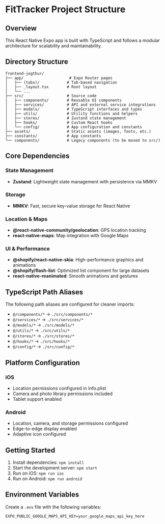 # FitTracker Project Structure

## Overview
This React Native Expo app is built with TypeScript and follows a modular architecture for scalability and maintainability.

## Directory Structure

```
frontend-jogthur/
├── app/                    # Expo Router pages
│   ├── (tabs)/            # Tab-based navigation
│   ├── _layout.tsx        # Root layout
│   └── ...
├── src/                   # Source code
│   ├── components/        # Reusable UI components
│   ├── services/          # API and external service integrations
│   ├── models/            # TypeScript interfaces and types
│   ├── utils/             # Utility functions and helpers
│   ├── stores/            # Zustand state management
│   ├── hooks/             # Custom React hooks
│   └── config/            # App configuration and constants
├── assets/                # Static assets (images, fonts, etc.)
├── constants/             # App constants
└── components/            # Legacy components (to be moved to src/)
```

## Core Dependencies

### State Management
- **Zustand**: Lightweight state management with persistence via MMKV

### Storage
- **MMKV**: Fast, secure key-value storage for React Native

### Location & Maps
- **@react-native-community/geolocation**: GPS location tracking
- **react-native-maps**: Map integration with Google Maps

### UI & Performance
- **@shopify/react-native-skia**: High-performance graphics and animations
- **@shopify/flash-list**: Optimized list component for large datasets
- **react-native-reanimated**: Smooth animations and gestures

## TypeScript Path Aliases

The following path aliases are configured for cleaner imports:

- `@/components/*` → `./src/components/*`
- `@/services/*` → `./src/services/*`
- `@/models/*` → `./src/models/*`
- `@/utils/*` → `./src/utils/*`
- `@/stores/*` → `./src/stores/*`
- `@/hooks/*` → `./src/hooks/*`
- `@/config/*` → `./src/config/*`

## Platform Configuration

### iOS
- Location permissions configured in Info.plist
- Camera and photo library permissions included
- Tablet support enabled

### Android
- Location, camera, and storage permissions configured
- Edge-to-edge display enabled
- Adaptive icon configured

## Getting Started

1. Install dependencies: `npm install`
2. Start the development server: `npm start`
3. Run on iOS: `npm run ios`
4. Run on Android: `npm run android`

## Environment Variables

Create a `.env` file with the following variables:

```
EXPO_PUBLIC_GOOGLE_MAPS_API_KEY=your_google_maps_api_key_here
```